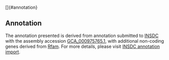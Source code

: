 []{#annotation}

Annotation
----------

The annotation presented is derived from annotation submitted to
[INSDC](http://www.insdc.org) with the assembly accession
[GCA\_000975765.1](http://www.ebi.ac.uk/ena/data/view/GCA_000975765.1),
with additional non-coding genes derived from
[Rfam](http://rfam.xfam.org/). For more details, please visit [INSDC
annotation
import](http://ensemblgenomes.org/info/data/insdc_annotation).
